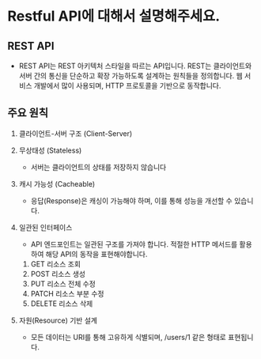 # Restful API에 대해서 설명해주세요.

## REST API

- REST API는 REST 아키텍처 스타일을 따르는 API입니다. REST는 클라이언트와 서버 간의 통신을 단순하고 확장 가능하도록 설계하는 원칙들을 정의합니다. 웹 서비스 개발에서 많이 사용되며, HTTP 프로토콜을 기반으로 동작합니다.

## 주요 원칙

1. 클라이언트-서버 구조 (Client-Server)
2. 무상태성 (Stateless)
   - 서버는 클라이언트의 상태를 저장하지 않습니다
3. 캐시 가능성 (Cacheable)
   - 응답(Response)은 캐싱이 가능해야 하며, 이를 통해 성능을 개선할 수 있습니다.
4. 일관된 인터페이스

   - API 엔드포인트는 일관된 구조를 가져야 합니다. 적절한 HTTP 메서드를 활용하여 해당 API의 동작을 표현해야합니다.

   1. GET 리소스 조회
   2. POST 리소스 생성
   3. PUT 리소스 전체 수정
   4. PATCH 리소스 부분 수정
   5. DELETE 리소스 삭제

5. 자원(Resource) 기반 설계
   - 모든 데이터는 URI를 통해 고유하게 식별되며, /users/1 같은 형태로 표현됩니다.
